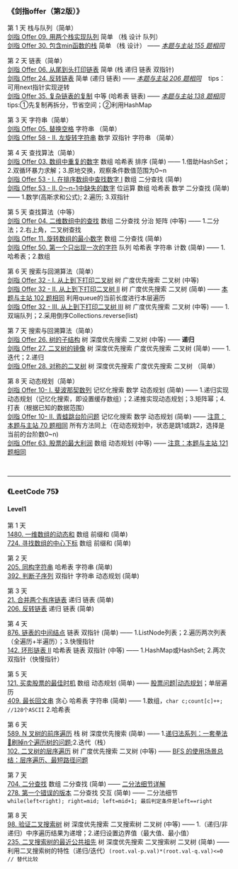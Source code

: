 ### 《剑指offer（第2版）》
第 1 天 栈与队列（简单）  
[剑指 Offer 09. 用两个栈实现队列](https://leetcode.cn/problems/yong-liang-ge-zhan-shi-xian-dui-lie-lcof/)  简单 （栈 设计 队列）<br/>
[剑指 Offer 30. 包含min函数的栈](https://leetcode.cn/problems/bao-han-minhan-shu-de-zhan-lcof/) 简单 （栈 设计） —— *[本题与主站 155 题相同](https://leetcode-cn.com/problems/min-stack/)*<br/>

第 2 天 链表（简单）  
[剑指 Offer 06. 从尾到头打印链表](https://leetcode.cn/problems/cong-wei-dao-tou-da-yin-lian-biao-lcof/) 简单 (栈 递归 链表 双指针)    
[剑指 Offer 24. 反转链表](https://leetcode.cn/problems/fan-zhuan-lian-biao-lcof/) 简单 (递归 链表)   —— *[本题与主站 206 题相同](https://leetcode-cn.com/problems/reverse-linked-list/)*  &nbsp;&nbsp; tips：可用next指针实现逆转  
[剑指 Offer 35. 复杂链表的复制](https://leetcode.cn/problems/fu-za-lian-biao-de-fu-zhi-lcof/) 中等 (哈希表 链表)  ——  *[本题与主站 138 题相同](https://leetcode-cn.com/problems/copy-list-with-random-pointer/)*  &nbsp;&nbsp; tips:①先复制再拆分，节省空间；②利用HashMap  

第 3 天 字符串（简单）  
[剑指 Offer 05. 替换空格](https://leetcode.cn/problems/ti-huan-kong-ge-lcof/) 字符串 （简单）   
[剑指 Offer 58 - II. 左旋转字符串](https://leetcode.cn/problems/zuo-xuan-zhuan-zi-fu-chuan-lcof/)   数学 双指针 字符串 （简单）

第 4 天 查找算法（简单）  
[剑指 Offer 03. 数组中重复的数字](https://leetcode.cn/problems/shu-zu-zhong-zhong-fu-de-shu-zi-lcof/)  数组 哈希表 排序 (简单) —— 1.借助HashSet；2.双循环暴力求解；3.原地交换，观察条件数值范围为0~n  
[剑指 Offer 53 - I. 在排序数组中查找数字 I](https://leetcode.cn/problems/zai-pai-xu-shu-zu-zhong-cha-zhao-shu-zi-lcof/)  数组 二分查找 (简单)  
[剑指 Offer 53 - II. 0～n-1中缺失的数字](https://leetcode.cn/problems/que-shi-de-shu-zi-lcof/) 位运算 数组 哈希表 数学 二分查找 (简单) —— 1.数学(高斯求和公式); 2.遍历; 3.双指针  

第 5 天 查找算法（中等）  
[剑指 Offer 04. 二维数组中的查找](https://leetcode.cn/problems/er-wei-shu-zu-zhong-de-cha-zhao-lcof/) 数组 二分查找 分治 矩阵 (中等) —— 1.二分法；2.右上角，二叉树查找    
[剑指 Offer 11. 旋转数组的最小数字](https://leetcode.cn/problems/xuan-zhuan-shu-zu-de-zui-xiao-shu-zi-lcof/) 数组 二分查找 (简单)  
[剑指 Offer 50. 第一个只出现一次的字符](https://leetcode.cn/problems/di-yi-ge-zhi-chu-xian-yi-ci-de-zi-fu-lcof/) 队列 哈希表 字符串 计数 (简单) —— 1.哈希表；2.数组

第 6 天 搜索与回溯算法（简单）  
[剑指 Offer 32 - I. 从上到下打印二叉树](https://leetcode.cn/problems/cong-shang-dao-xia-da-yin-er-cha-shu-lcof/) 树 广度优先搜索 二叉树 (中等)  
[剑指 Offer 32 - II. 从上到下打印二叉树 II](https://leetcode.cn/problems/cong-shang-dao-xia-da-yin-er-cha-shu-ii-lcof/) 树 广度优先搜索 二叉树 (简单) —— [本题与主站 102 题相同](https://leetcode-cn.com/problems/binary-tree-level-order-traversal/)  利用queue的当前长度进行本层遍历  
[剑指 Offer 32 - III. 从上到下打印二叉树 III](https://leetcode.cn/problems/cong-shang-dao-xia-da-yin-er-cha-shu-iii-lcof/) 树 广度优先搜索 二叉树 (中等) —— 1.双端队列；2.采用倒序Collections.reverse(list)  

第 7 天 搜索与回溯算法（简单）  
[剑指 Offer 26. 树的子结构](https://leetcode.cn/problems/shu-de-zi-jie-gou-lcof/) 树 深度优先搜索 二叉树 (中等) —— **递归**  
[剑指 Offer 27. 二叉树的镜像](https://leetcode.cn/problems/er-cha-shu-de-jing-xiang-lcof/) 树 深度优先搜索 广度优先搜索 二叉树 (简单) —— 1.迭代；2.递归  
[剑指 Offer 28. 对称的二叉树](https://leetcode.cn/problems/dui-cheng-de-er-cha-shu-lcof/) 树 深度优先搜索 广度优先搜索 二叉树 （简单） 

第 8 天 动态规划（简单）  
[剑指 Offer 10- I. 斐波那契数列](https://leetcode.cn/problems/fei-bo-na-qi-shu-lie-lcof/) 记忆化搜索 数学 动态规划 (简单) —— 1.递归实现动态规划（记忆化搜索，即设置缓存数组）；2.递推实现动态规划；3.矩阵幂；4.打表（根据已知的数据范围）  
[剑指 Offer 10- II. 青蛙跳台阶问题](https://leetcode.cn/problems/qing-wa-tiao-tai-jie-wen-ti-lcof/) 记忆化搜索 数学 动态规划 (简单) —— [注意：本题与主站 70 题相同](https://leetcode-cn.com/problems/climbing-stairs/) 所有方法同上（在动态规划中，状态是跳1或跳2，选择是当前的台阶数0~n)  
[剑指 Offer 63. 股票的最大利润](https://leetcode.cn/problems/gu-piao-de-zui-da-li-run-lcof/) 数组 动态规划 (中等) —— [注意：本题与主站 121 题相同](https://leetcode-cn.com/problems/best-time-to-buy-and-sell-stock/)    





<br/>

****


### 《LeetCode 75》
#### Level1
第 1 天  
[1480. 一维数组的动态和](https://leetcode.cn/problems/running-sum-of-1d-array/) 数组 前缀和 (简单)  
[724. 寻找数组的中心下标](https://leetcode.cn/problems/find-pivot-index/)  数组 前缀和 (简单)

第 2 天  
[205. 同构字符串](https://leetcode.cn/problems/isomorphic-strings/) 哈希表 字符串 (简单)  
[392. 判断子序列](https://leetcode.cn/problems/is-subsequence/) 双指针 字符串 动态规划 (简单)

第 3 天  
[21. 合并两个有序链表](https://leetcode.cn/problems/merge-two-sorted-lists/) 递归 链表 (简单)  
[206. 反转链表](https://leetcode.cn/problems/reverse-linked-list/) 递归 链表 (简单)  

第 4 天  
[876. 链表的中间结点](https://leetcode.cn/problems/middle-of-the-linked-list/) 链表 双指针 (简单) —— 1.ListNode列表；2.遍历两次列表（全遍历+半遍历）；3.快慢指针  
[142. 环形链表 II](https://leetcode.cn/problems/linked-list-cycle-ii/) 哈希表 链表 双指针 (中等) —— 1.HashMap或HashSet; 2.两次双指针（快慢指针）

第 5 天  
[121. 买卖股票的最佳时机](https://leetcode.cn/problems/best-time-to-buy-and-sell-stock/) 数组 动态规划 (简单) —— [股票问题|动态规划](https://github.com/labuladong/fucking-algorithm/blob/master/%E5%8A%A8%E6%80%81%E8%A7%84%E5%88%92%E7%B3%BB%E5%88%97/%E5%9B%A2%E7%81%AD%E8%82%A1%E7%A5%A8%E9%97%AE%E9%A2%98.md)；单层遍历    
[409. 最长回文串](https://leetcode.cn/problems/longest-palindrome/) 贪心 哈希表 字符串 (简单) —— 1.数组，`char c;count[c]++; //128个ASCII` 2.哈希表

第 6 天  
[589. N 叉树的前序遍历](https://leetcode.cn/problems/n-ary-tree-preorder-traversal/) 栈 树 深度优先搜索 (简单) —— 1.[递归法系列：一套拳法👊刷掉n个遍历树的问题](https://leetcode.cn/problems/n-ary-tree-preorder-traversal/solution/yi-tao-quan-fa-shua-diao-nge-bian-li-shu-de-wen--3/);2.迭代（栈）  
[102. 二叉树的层序遍历](https://leetcode.cn/problems/binary-tree-level-order-traversal/) 树 广度优先搜索 二叉树 (中等) —— [BFS 的使用场景总结：层序遍历、最短路径问题](https://leetcode.cn/problems/binary-tree-level-order-traversal/solution/bfs-de-shi-yong-chang-jing-zong-jie-ceng-xu-bian-l/)

第 7 天  
[704. 二分查找](https://leetcode.cn/problems/binary-search/) 数组 二分查找 (简单) —— [二分法细节详解](https://leetcode.cn/problems/binary-search/solution/er-fen-cha-zhao-xiang-jie-by-labuladong/)  
[278. 第一个错误的版本](https://leetcode.cn/problems/first-bad-version/) 二分查找 交互 (简单) —— 二分法细节`while(left<right); right=mid; left=mid+1; 最后判定条件是left==right`

第 8 天  
[98. 验证二叉搜索树](https://leetcode.cn/problems/validate-binary-search-tree/) 树 深度优先搜索 二叉搜索树 二叉树 (中等) —— 1.（递归/非递归）中序遍历结果为递增；2.递归设置边界值（最大值、最小值）  
[235. 二叉搜索树的最近公共祖先](https://leetcode.cn/problems/lowest-common-ancestor-of-a-binary-search-tree/) 树 深度优先搜索 二叉搜索树 二叉树 (简单) —— 利用二叉搜索树的特性（递归/迭代）`(root.val-p.val)*(root.val-q.val)<=0     // 替代比较`  









<br/>



